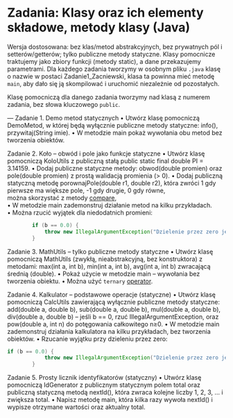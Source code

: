 # Zadania: Klasy oraz ich elementy składowe, metody klasy (Java)

Wersja dostosowana: bez klas/metod abstrakcyjnych, bez prywatnych pól i setterów/getterów; tylko publiczne metody statyczne. 
Klasy pomocnicze traktujemy jako zbiory funkcji (metody static), a dane przekazujemy parametrami.
Dla każdego zadania tworzymy w osobnym pliku `.java` klasę o nazwie w postaci Zadanie1_Zacniewski, klasa ta powinna mieć metodę `main`,
aby dało się ją skompilować i uruchomić niezależnie od pozostałych.

Klasę pomocniczą dla danego zadania tworzymy nad klasą z numerem zadania, bez słowa kluczowego `public`.  

—
Zadanie 1. Demo metod statycznych
• Utwórz klasę pomocniczą DemoMetod, w której będą wyłącznie publiczne metody statyczne: info(), przywitaj(String imie).
• W metodzie main pokaż wywołania obu metod bez tworzenia obiektów.  

Zadanie 2. Koło – obwód i pole jako funkcje statyczne
• Utwórz klasę pomocniczą KoloUtils z publiczną stałą public static final double PI = 3.14159.
• Dodaj publiczne statyczne metody: obwod(double promien) oraz pole(double promien) z prostą walidacją promienia (> 0).
• Dodaj publiczną statyczną metodę porownajPole(double r1, double r2), która zwróci 1 gdy pierwsze ma większe pole, -1 gdy drugie, 0 gdy równe,  
można skorzystać z metody [compare](https://www.geeksforgeeks.org/java/double-compare-method-in-java-with-examples/),  
• W metodzie main zademonstruj działanie metod na kilku przykładach.  
• Można rzucić wyjątek dla niedodatnich promieni:  
```java
        if (b == 0.0) {
            throw new IllegalArgumentException("Dzielenie przez zero jest niedozwolone");
        }
```  

Zadanie 3. MathUtils – tylko publiczne metody statyczne
• Utwórz klasę pomocniczą MathUtils (zwykłą, nieabstrakcyjną, bez konstruktora) z metodami: max(int a, int b), min(int a, int b), avg(int a, int b) zwracającą średnią (double).
• Pokaż użycie w metodzie main – wywołania bez tworzenia obiektu.
• Można użyć `ternary` [operator](https://www.w3schools.com/java/java_conditions_shorthand.asp).  

Zadanie 4. Kalkulator – podstawowe operacje (statyczne)
• Utwórz klasę pomocniczą CalcUtils zawierającą wyłącznie publiczne metody statyczne: add(double a, double b), sub(double a, double b), mul(double a, double b), div(double a, double b) – jeśli b == 0, rzuć IllegalArgumentException, oraz pow(double a, int n) do potęgowania całkowitego n≥0.
• W metodzie main zademonstruj działania kalkulatora na kilku przykładach, bez tworzenia obiektów.
• Rzucanie wyjątku przy dzieleniu przez zero:  
```java
if (b == 0.0) {
            throw new IllegalArgumentException("Dzielenie przez zero jest niedozwolone");
        }
```

Zadanie 5. Prosty licznik identyfikatorów (statyczny)
• Utwórz klasę pomocniczą IdGenerator z publicznym statycznym polem total oraz publiczną statyczną metodą nextId(), która zwraca kolejne liczby 1, 2, 3, … i zwiększa total.
• Napisz metodę main, która kilka razy wywoła nextId() i wypisze otrzymane wartości oraz aktualny total.

